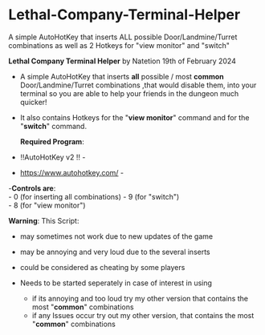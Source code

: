 # Lethal-Company-Terminal-Helper
A simple AutoHotKey that inserts ALL possible Door/Landmine/Turret combinations as well as 2 Hotkeys for "view monitor" and "switch"

**Lethal Company Terminal Helper**
by Natetion
19th of February 2024


- A simple AutoHotKey that inserts **all** possible / most **common**  Door/Landmine/Turret combinations ,that would disable them,
  into your terminal so you are able to help your friends in the dungeon much quicker! 
- It also contains Hotkeys for the "**view monitor**" command and for the "**switch**" command.
  
  **Required Program**:
- !!AutoHotKey v2 !! -
-  https://www.autohotkey.com/	-

-**Controls are**:   
		- 0 (for inserting all combinations)
		- 9 (for "switch")  
		- 8 (for "view monitor")

**Warning**:
This Script:
- may sometimes not work due to new updates of the game
- may be annoying and very loud due to the several inserts
- could be considered as cheating by some players
- Needs to be started seperately in case of interest in using

	- if its annoying and too loud try my other version that contains the most "**common**" combinations
	- if any Issues occur try out my other version, that contains the most "**common**" combinations
